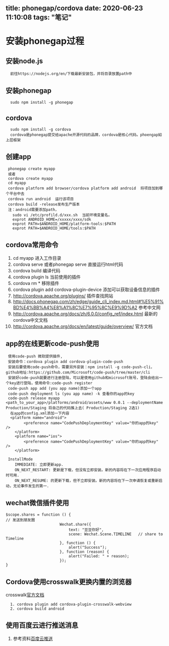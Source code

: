 title: phonegap/cordova
date: 2020-06-23 11:10:08
tags: "笔记"
---------
# 安装phonegap过程
## 安装node.js
```
  前往https://nodejs.org/en/下载最新安装包，并将目录放置path中
```
## 安装phonegap
```
  sudo npm install -g phonegap
```

## cordova
```
  sudo npm install -g cordova 
  cordova是phonegap提交给apache开源代码的品牌，cordova是核心代码。phoengap如上层框架
```
## 创建app
```
 phonegap create myapp
 或者
 cordova create myapp
 cd myapp
 cordova platform add browser/cordova platform add android  将项目加到哪个平台中去
 cordova run android  运行该项目
 cordova build -release发布生产版本
 注：android需要添加path，
   sudo vi /etc/profild.d/xxx.sh  当前环境变量名。
   exprot ANDROID_HOME=/xxxxx/xxxx/sdk
   exprot PATH=$ANDROID_HOME/platform-tools:$PATH
   exprot PATH=$ANDROID_HOME/tools:$PATH
```
## cordova常用命令

 1. cd myapp   进入工作目录
 2. cordova serve 或者phonegap serve 直接运行html代码
 3. cordova build  编译代码
 4. cordova plugin ls 当前使用的插件
 5.  cordova rm *  移除插件
 6. cordova plugin add cordova-plugin-device 添加可以获取设备信息的插件
 7. http://cordova.apache.org/plugins/  插件查找网站
 8.  http://docs.phonegap.com/zh/edge/guide_cli_index.md.html#%E5%91%BD%E4%BB%A4%E8%A1%8C%E7%95%8C%E9%9D%A2  参考中文网
 9. http://cordova.apache.org/docs/zh/6.0.0/config_ref/index.html   最新的cordova中文文档
 10. http://cordova.apache.org/docs/en/latest/guide/overview/  官方文档

## app的在线更新code-push使用
```
 使用code-push 微软提供插件,
 安装命令：cordova plugin add cordova-plugin-code-push
 安装后要使用code-push命令，需要另外安装：npm install -g code-push-cli，github地址:https://github.com/Microsoft/code-push/tree/master/cli
 安装好code-push就要进行注册登陆，可以是使用github和microsoft账号，登陆会给出一个key进行登陆，使用命令:code-push register 
 code-push app add (you app name)添加一个app
 code-push deployment ls (you app name) -k 查看你的app的key
 code-push release myapp <path_to_your_app>/platforms/android/assets/www 0.0.1 --deploymentName Production/Staging 将自己的代码推上去( Production/Staging 2选1)
  在app的config.xml添加一下内容
  <platform name="android">
        <preference name="CodePushDeploymentKey" value="你的app的key" />
    </platform>
    <platform name="ios">
        <preference name="CodePushDeploymentKey" value="你的app的key" />
    </platform>
 
 InstallMode
    IMMEDIATE: 立即更新app.
    ON_NEXT_RESTART: 更新是下载，但没有立即安装。新的内容将在下一次应用程序启动时可用.
    ON_NEXT_RESUME: 的更新下载，但不立即安装。新的内容将在下一次申请恢复或重新启动，无论事件发生的第一.
```
## wechat微信插件使用
```
$scope.shares = function () {
// 发送到朋友圈
                        Wechat.share({
                            text: "豆豆你好",
                            scene: Wechat.Scene.TIMELINE   // share to Timeline
                        }, function () {
                            alert("Success");
                        }, function (reason) {
                            alert("Failed: " + reason);
                        });
}
```
## Cordova使用crosswalk更换内置的浏览器

 crosswalk[官方文档](https://crosswalk-project.org/documentation/cordova.html "官方文档")
```
  1. cordova plugin add cordova-plugin-crosswalk-webview
  2. cordova build android
```

## 使用百度云进行推送消息
1. 参考资料[百度云推送](https://github.com/EtherZhou/baidupush "百度云推送")